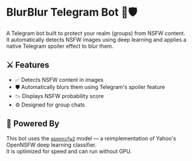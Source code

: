 # BlurBlur Telegram Bot 🤖🛡️

A Telegram bot built to protect your realm (groups) from NSFW content.  
It automatically detects NSFW images using deep learning and applies a native Telegram spoiler effect to blur them.

## ⚔️ Features

- ✅ Detects NSFW content in images
- 🛡️ Automatically blurs them using Telegram's spoiler feature
- 📉 Displays NSFW probability score
- ⚙️ Designed for group chats

## 🧠 Powered By

This bot uses the [`opennsfw2`](https://github.com/altryne/opennsfw2) model — a reimplementation of Yahoo's OpenNSFW deep learning classifier.  
It is optimized for speed and can run without GPU.
